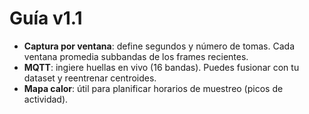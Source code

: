 
# Guía v1.1
- **Captura por ventana**: define segundos y número de tomas. Cada ventana promedia subbandas de los frames recientes.
- **MQTT**: ingiere huellas en vivo (16 bandas). Puedes fusionar con tu dataset y reentrenar centroides.
- **Mapa calor**: útil para planificar horarios de muestreo (picos de actividad).
